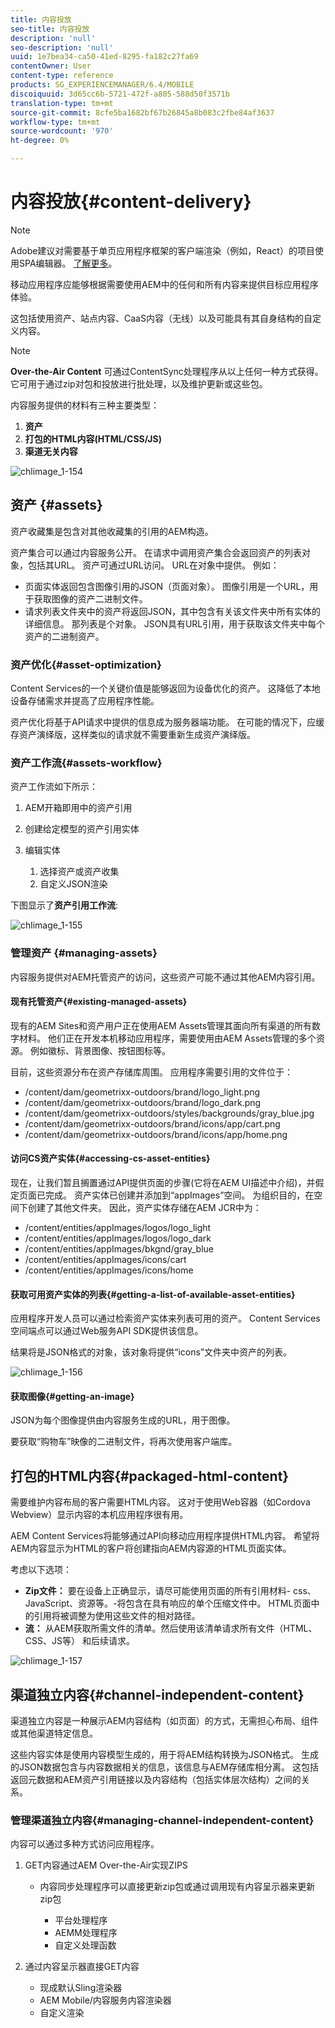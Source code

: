 ```yaml
---
title: 内容投放
seo-title: 内容投放
description: 'null'
seo-description: 'null'
uuid: 1e7bea34-ca50-41ed-8295-fa182c27fa69
contentOwner: User
content-type: reference
products: SG_EXPERIENCEMANAGER/6.4/MOBILE
discoiquuid: 3d65cc6b-5721-472f-a805-588d50f3571b
translation-type: tm+mt
source-git-commit: 8cfe5ba1682bf67b26845a8b083c2fbe84af3637
workflow-type: tm+mt
source-wordcount: '970'
ht-degree: 0%

---
```



# 内容投放{#content-delivery}

>[!NOTE]
>
>Adobe建议对需要基于单页应用程序框架的客户端渲染（例如，React）的项目使用SPA编辑器。 [了解更多](/help/sites-developing/spa-overview.md)。

移动应用程序应能够根据需要使用AEM中的任何和所有内容来提供目标应用程序体验。

这包括使用资产、站点内容、CaaS内容（无线）以及可能具有其自身结构的自定义内容。

>[!NOTE]
>
>**Over-the-Air Content** 可通过ContentSync处理程序从以上任何一种方式获得。它可用于通过zip对包和投放进行批处理，以及维护更新或这些包。

内容服务提供的材料有三种主要类型：

1. **资产**
1. **打包的HTML内容(HTML/CSS/JS)**
1. **渠道无关内容**

![chlimage_1-154](assets/chlimage_1-154.png)

## 资产 {#assets}

资产收藏集是包含对其他收藏集的引用的AEM构造。

资产集合可以通过内容服务公开。 在请求中调用资产集合会返回资产的列表对象，包括其URL。 资产可通过URL访问。 URL在对象中提供。 例如：

* 页面实体返回包含图像引用的JSON（页面对象）。 图像引用是一个URL，用于获取图像的资产二进制文件。
* 请求列表文件夹中的资产将返回JSON，其中包含有关该文件夹中所有实体的详细信息。 那列表是个对象。 JSON具有URL引用，用于获取该文件夹中每个资产的二进制资产。

### 资产优化{#asset-optimization}

Content Services的一个关键价值是能够返回为设备优化的资产。 这降低了本地设备存储需求并提高了应用程序性能。

资产优化将基于API请求中提供的信息成为服务器端功能。 在可能的情况下，应缓存资产演绎版，这样类似的请求就不需要重新生成资产演绎版。

### 资产工作流{#assets-workflow}

资产工作流如下所示：

1. AEM开箱即用中的资产引用
1. 创建给定模型的资产引用实体
1. 编辑实体

   1. 选择资产或资产收集
   1. 自定义JSON渲染

下图显示了&#x200B;**资产引用工作流**:

![chlimage_1-155](assets/chlimage_1-155.png)

### 管理资产 {#managing-assets}

内容服务提供对AEM托管资产的访问，这些资产可能不通过其他AEM内容引用。

#### 现有托管资产{#existing-managed-assets}

现有的AEM Sites和资产用户正在使用AEM Assets管理其面向所有渠道的所有数字材料。 他们正在开发本机移动应用程序，需要使用由AEM Assets管理的多个资源。 例如徽标、背景图像、按钮图标等。

目前，这些资源分布在资产存储库周围。 应用程序需要引用的文件位于：

* /content/dam/geometrixx-outdoors/brand/logo_light.png
* /content/dam/geometrixx-outdoors/brand/logo_dark.png
* /content/dam/geometrixx-outdoors/styles/backgrounds/gray_blue.jpg
* /content/dam/geometrixx-outdoors/brand/icons/app/cart.png
* /content/dam/geometrixx-outdoors/brand/icons/app/home.png

#### 访问CS资产实体{#accessing-cs-asset-entities}

现在，让我们暂且搁置通过API提供页面的步骤(它将在AEM UI描述中介绍)，并假定页面已完成。 资产实体已创建并添加到“appImages”空间。 为组织目的，在空间下创建了其他文件夹。 因此，资产实体存储在AEM JCR中为：

* /content/entities/appImages/logos/logo_light
* /content/entities/appImages/logos/logo_dark
* /content/entities/appImages/bkgnd/gray_blue
* /content/entities/appImages/icons/cart
* /content/entities/appImages/icons/home

#### 获取可用资产实体的列表{#getting-a-list-of-available-asset-entities}

应用程序开发人员可以通过检索资产实体来列表可用的资产。 Content Services空间端点可以通过Web服务API SDK提供该信息。

结果将是JSON格式的对象，该对象将提供“icons”文件夹中资产的列表。

![chlimage_1-156](assets/chlimage_1-156.png)

#### 获取图像{#getting-an-image}

JSON为每个图像提供由内容服务生成的URL，用于图像。

要获取“购物车”映像的二进制文件，将再次使用客户端库。

## 打包的HTML内容{#packaged-html-content}

需要维护内容布局的客户需要HTML内容。 这对于使用Web容器（如Cordova Webview）显示内容的本机应用程序很有用。

AEM Content Services将能够通过API向移动应用程序提供HTML内容。 希望将AEM内容显示为HTML的客户将创建指向AEM内容源的HTML页面实体。

考虑以下选项：

* **Zip文件：** 要在设备上正确显示，请尽可能使用页面的所有引用材料- css、JavaScript、资源等。-将包含在具有响应的单个压缩文件中。 HTML页面中的引用将被调整为使用这些文件的相对路径。
* **流：** 从AEM获取所需文件的清单。然后使用该清单请求所有文件（HTML、CSS、JS等） 和后续请求。

![chlimage_1-157](assets/chlimage_1-157.png)

## 渠道独立内容{#channel-independent-content}

渠道独立内容是一种展示AEM内容结构（如页面）的方式，无需担心布局、组件或其他渠道特定信息。

这些内容实体是使用内容模型生成的，用于将AEM结构转换为JSON格式。 生成的JSON数据包含与内容数据相关的信息，该信息与AEM存储库相分离。 这包括返回元数据和AEM资产引用链接以及内容结构（包括实体层次结构）之间的关系。

### 管理渠道独立内容{#managing-channel-independent-content}

内容可以通过多种方式访问应用程序。

1. GET内容通过AEM Over-the-Air实现ZIPS

   * 内容同步处理程序可以直接更新zip包或通过调用现有内容呈示器来更新zip包

      * 平台处理程序
      * AEMM处理程序
      * 自定义处理函数

1. 通过内容呈示器直接GET内容

   * 现成默认Sling渲染器
   * AEM Mobile/内容服务内容渲染器
   * 自定义渲染

